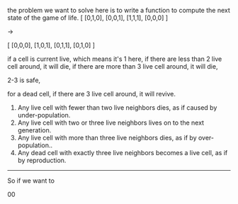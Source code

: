

the problem we want to solve here is to write a function to compute the next state of the game of life.
[
  [0,1,0],
  [0,0,1],
  [1,1,1],
  [0,0,0]
]

->

[
  [0,0,0],
  [1,0,1],
  [0,1,1],
  [0,1,0]
]

if a cell is current live, which means it's 1 here, if there are less than 2 live cell around, it will die, if there are more than 3 live cell around, it will die,

2-3 is safe,

for a dead cell, if there are 3 live cell around, it will revive.

1. Any live cell with fewer than two live neighbors dies, as if caused by under-population.
2. Any live cell with two or three live neighbors lives on to the next generation.
3. Any live cell with more than three live neighbors dies, as if by over-population..
4. Any dead cell with exactly three live neighbors becomes a live cell, as if by reproduction.


---


So if we want to


00 
